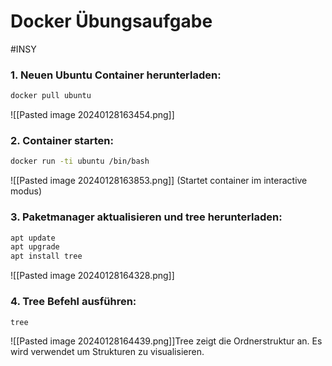 # Docker Übungsaufgabe
#INSY 

### 1. Neuen Ubuntu Container herunterladen:
```bash
docker pull ubuntu
```

![[Pasted image 20240128163454.png]]

### 2. Container starten:
```bash
docker run -ti ubuntu /bin/bash
```

![[Pasted image 20240128163853.png]]
(Startet container im interactive modus)


### 3. Paketmanager aktualisieren und tree herunterladen:
```bash
apt update
apt upgrade
apt install tree
```

![[Pasted image 20240128164328.png]]

### 4. Tree Befehl ausführen:
```bash
tree
```

![[Pasted image 20240128164439.png]]Tree zeigt die Ordnerstruktur an. Es wird verwendet um Strukturen zu visualisieren.
